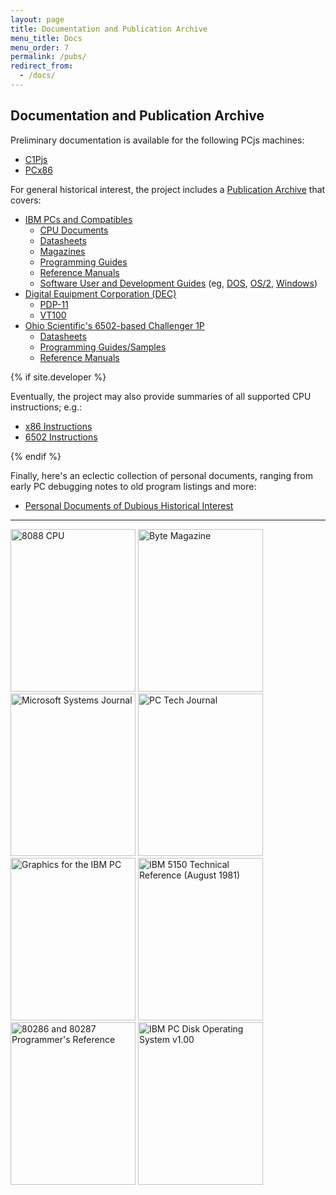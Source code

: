 ```yaml
---
layout: page
title: Documentation and Publication Archive
menu_title: Docs
menu_order: 7
permalink: /pubs/
redirect_from:
  - /docs/
---
```


Documentation and Publication Archive
-------------------------------------

Preliminary documentation is available for the following PCjs machines:

* [C1Pjs](/pubs/c1pjs/)
* [PCx86](/pubs/pcx86/)

For general historical interest, the project includes a [Publication Archive](/pubs/) that covers:

* [IBM PCs and Compatibles](/pubs/pc/)
	* [CPU Documents](/pubs/pc/reference/intel/)
	* [Datasheets](/pubs/pc/datasheets/)
	* [Magazines](/pubs/pc/magazines/)
	* [Programming Guides](/pubs/pc/programming/)
	* [Reference Manuals](/pubs/pc/reference/)
	* [Software User and Development Guides](/pubs/pc/software/) (eg, [DOS](/pubs/pc/software/dos/), [OS/2](/pubs/pc/software/os2/), [Windows](/pubs/pc/software/windows/))
* [Digital Equipment Corporation (DEC)](/pubs/dec/)
	* [PDP-11](/pubs/dec/pdp11/)
	* [VT100](/pubs/dec/vt100/)
* [Ohio Scientific's 6502-based Challenger 1P](/pubs/c1p/)
	* [Datasheets](/pubs/c1p/datasheets/)
	* [Programming Guides/Samples](/pubs/c1p/programming/)
	* [Reference Manuals](/pubs/c1p/techref/)

{% if site.developer %}

Eventually, the project may also provide summaries of all supported CPU instructions; e.g.:

* [x86 Instructions](/pubs/x86/)
* [6502 Instructions](/pubs/6502/)

{% endif %}

Finally, here's an eclectic collection of personal documents, ranging from early PC debugging notes to old program
listings and more:

* [Personal Documents of Dubious Historical Interest](/pubs/personal/)

---

[<img src="https://s3-us-west-2.amazonaws.com/archive.pcjs.org/pubs/pc/datasheets/thumbs/8088-CPU.jpg" width="200" height="260" alt= "8088 CPU"/>](pc/datasheets/)
[<img src="https://s3-us-west-2.amazonaws.com/archive.pcjs.org/pubs/pc/magazines/byte/BYTE-1975-11/thumbs/BYTE-1975-11 1.jpeg" width="200" height="260" alt= "Byte Magazine"/>](pc/magazines/byte/)
[<img src="https://s3-us-west-2.amazonaws.com/archive.pcjs.org/pubs/pc/magazines/msj/MSJ-1986-10/thumbs/MSJ-1986-10 1.jpeg" width="200" height="260" alt= "Microsoft Systems Journal"/>](pc/magazines/msj/)
[<img src="https://s3-us-west-2.amazonaws.com/archive.pcjs.org/pubs/pc/magazines/pctj/PCTJ-1983-07/thumbs/PCTJ-1983-07 1.jpeg" width="200" height="260" alt= "PC Tech Journal"/>](pc/magazines/pctj/)
[<img src="https://s3-us-west-2.amazonaws.com/archive.pcjs.org/pubs/pc/programming/Graphics_for_the_IBM_PC/thumbs/Graphics_for_the_IBM_PC 1.jpeg" width="200" height="260" alt= "Graphics for the IBM PC"/>](pc/programming/Graphics_for_the_IBM_PC/)
[<img src="https://s3-us-west-2.amazonaws.com/archive.pcjs.org/pubs/pc/reference/ibm/5150/techref/1981-08/thumbs/IBM-5150-TECHREF 1.jpeg" width="200" height="260" alt= "IBM 5150 Technical Reference (August 1981)"/>](pc/reference/ibm/)
[<img src="https://s3-us-west-2.amazonaws.com/archive.pcjs.org/pubs/pc/reference/intel/80286/progref/thumbs/80286_and_80287_Programmers_Reference_Manual_1987 1.jpeg" width="200" height="260" alt= "80286 and 80287 Programmer's Reference"/>](pc/reference/intel/)
[<img src="https://s3-us-west-2.amazonaws.com/archive.pcjs.org/pubs/pc/software/dos/PCDOS100/thumbs/PCDOS100.jpg" width="200" height="260" alt= "IBM PC Disk Operating System v1.00"/>](pc/software/)
